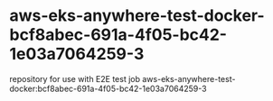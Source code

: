 # aws-eks-anywhere-test-docker-bcf8abec-691a-4f05-bc42-1e03a7064259-3
repository for use with E2E test job aws-eks-anywhere-test-docker:bcf8abec-691a-4f05-bc42-1e03a7064259-3
